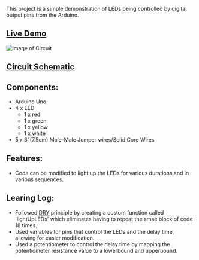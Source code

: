 This project is a simple demonstration of LEDs being controlled by digital output pins from the Arduino.

## [Live Demo]()

![Image of Circuit]()

## [Circuit Schematic]()

## Components:
- Arduino Uno.
- 4 x LED
  - 1 x red
  - 1 x green
  - 1 x yellow
  - 1 x white
- 5 x 3"(7.5cm) Male-Male Jumper wires/Solid Core Wires

## Features:

- Code can be modified to light up the LEDs for various durations and in various sequences.

## Learing Log:
- Followed [DRY](https://en.wikipedia.org/wiki/Don%27t_repeat_yourself) principle by creating a custom function called 'lightUpLEDs' which eliminates having to repeat the smae block of code 18 times.
- Used variables for pins that control the LEDs and the delay time, allowing for easier modification.
- Used a potentiometer to control the delay time by mapping the potentiometer resistance value to a lowerbound and upperbound.
